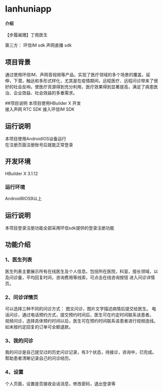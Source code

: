 # lanhuniapp

#### 介绍
【步履阑珊】丁雨医生

第三方：
环信IM sdk
声网直播 sdk

## 项目背景
通过使用环信IM、声网音视频等产品，实现了医疗领域的多个场景的覆盖，延伸，下潜，触达和多形式样化，尤其是在疫情期间，远程医疗、远程问诊带来了很好的社会反响，使医疗资源得到充分利用，医疗效果得到显著提高，满足了病患医治、企业效益、社会效益的多重需求。


##项目说明
本项目使用HBuilder X 开发   
接入声网 RTC SDK 
接入环信IM SDK   


## 运行说明
本项目使用AndroidIOS设备运行   
在注册页面注册账号后就能正常登录

## 开发环境
HBuilder X 3.1.12

### 运行环境
Android8IOS9以上

## 运行说明
本项目登录注册功能全部采用环信sdk提供的登录注册功能

## 功能介绍
### 1、医生列表
医生列表主要展示所有在线医生及个人信息。包括所在医院，科室，擅长领域，以及问诊量，平均回复时间，咨询费用等线索，可点击在线咨询按钮 进入问诊详情页。

### 2、问诊详情页
可以选择三种不同的问诊方式：
图文问诊，图片文字描述病情后提交给医生。
电话问诊，通过电话预约方式，提交预约时间后，医生可在约定时间联系该患者。
视频问诊，选择具体预约时间以后，医生可在预约时间联系该患者进行视频连线。
如未按约定回复的订单可全额退款。

### 3、我的问诊
我的问诊是自己提交过的历史问诊记录，有3个状态，待接诊，咨询中，已完成。帮助患者清晰记录自己的问诊经历。

### 4、设置
个人页面，设置是否接收会话消息，修改密码，退出登录等
